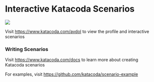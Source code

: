 # Interactive Katacoda Scenarios

[![](http://shields.katacoda.com/katacoda/avdol/count.svg)](https://www.katacoda.com/avdol "Get your profile on Katacoda.com")

Visit https://www.katacoda.com/avdol to view the profile and interactive scenarios

### Writing Scenarios
Visit https://www.katacoda.com/docs to learn more about creating Katacoda scenarios

For examples, visit https://github.com/katacoda/scenario-example
